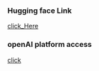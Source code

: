 ### Hugging face Link 

[click_Here](https://huggingface.co/)


### openAI platform access 

[click](https://platform.openai.com/docs/overview)

